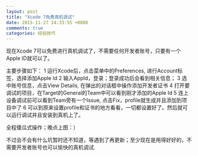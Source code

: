 ```yaml
---
layout: post
title: "Xcode 7免费真机调试"
date: 2015-11-27 14:33:55 +0800
comments: true
categories: 经验技巧
---
```


现在Xcode 7可以免费进行真机调试了，不需要任何开发者账号，只要有一个Apple ID就可以了。

主要步骤如下：
1 运行Xcode后，点击菜单中的Preferences, 进行Account标签，选择添加Apple Id
2 输入AppId，登录；登录成功后会看到相关信息；
3 选中账号信息，点击View Details, 在弹出的对话框中操作添加开发者证书
4 打开要调试的项目，在Target的General的Team中可以看到刚才添加的Apple Id
5 连上设备调试前可以看到Team旁有一个Issue, 点击Fix，profile就生成并且添加到项目中了
6 可以到原来设置profile和证书的地方看看，一切都设置好了。然后就可以运行调试并且安装到真机上了。

全程傻瓜式操作；晚点上图：）

不过会不会有什么坑暂时还不知道，等遇到了再更新；至少现在是用得好好的，不需要开发者账号也可以愉快的真机调试.

